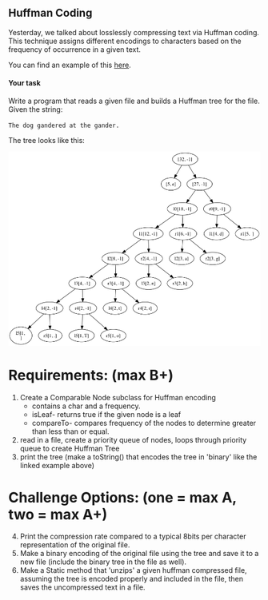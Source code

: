 ## Huffman Coding

Yesterday, we talked about losslessly compressing text via Huffman coding. This technique assigns different encodings to characters based on the frequency of occurrence in a given text.

You can find an example of this [here](https://www.siggraph.org/education/materials/HyperGraph/video/mpeg/mpegfaq/huffman_tutorial.html).

#### Your task

Write a program that reads a given file and builds a Huffman tree for the file. Given the string:

`The dog gandered at the gander.`

The tree looks like this:

![tree](tree.png)

# Requirements: (max B+)
1. Create a Comparable Node subclass for Huffman encoding
   * contains a char and a frequency.
   * isLeaf- returns true if the given node is a leaf
   * compareTo- compares frequency of the nodes to determine greater than less than or equal.
2. read in a file, create a priority queue of nodes, loops through priority queue to create Huffman Tree
3. print the tree (make a toString() that encodes the tree in 'binary' like the linked example above)

# Challenge Options: (one = max A, two = max A+) 
4. Print the compression rate compared to a typical 8bits per character representation of the original file.
5. Make a binary encoding of the original file using the tree and save it to a new file (include the binary tree in the file as well).
6. Make a Static method that 'unzips' a given huffman compressed file, assuming the tree is encoded properly and included in the file, then saves the uncompressed text in a file.


